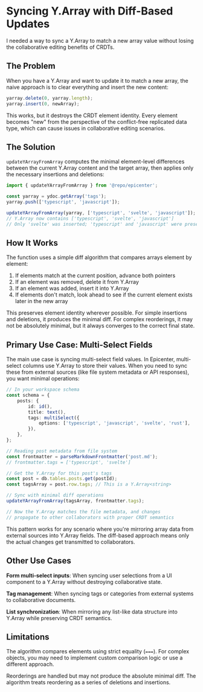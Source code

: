 # Syncing Y.Array with Diff-Based Updates

I needed a way to sync a Y.Array to match a new array value without losing the collaborative editing benefits of CRDTs.

## The Problem

When you have a Y.Array and want to update it to match a new array, the naive approach is to clear everything and insert the new content:

```typescript
yarray.delete(0, yarray.length);
yarray.insert(0, newArray);
```

This works, but it destroys the CRDT element identity. Every element becomes "new" from the perspective of the conflict-free replicated data type, which can cause issues in collaborative editing scenarios.

## The Solution

`updateYArrayFromArray` computes the minimal element-level differences between the current Y.Array content and the target array, then applies only the necessary insertions and deletions:

```typescript
import { updateYArrayFromArray } from '@repo/epicenter';

const yarray = ydoc.getArray('tags');
yarray.push(['typescript', 'javascript']);

updateYArrayFromArray(yarray, ['typescript', 'svelte', 'javascript']);
// Y.Array now contains ['typescript', 'svelte', 'javascript']
// Only 'svelte' was inserted; 'typescript' and 'javascript' were preserved
```

## How It Works

The function uses a simple diff algorithm that compares arrays element by element:

1. If elements match at the current position, advance both pointers
2. If an element was removed, delete it from Y.Array
3. If an element was added, insert it into Y.Array
4. If elements don't match, look ahead to see if the current element exists later in the new array

This preserves element identity wherever possible. For simple insertions and deletions, it produces the minimal diff. For complex reorderings, it may not be absolutely minimal, but it always converges to the correct final state.

## Primary Use Case: Multi-Select Fields

The main use case is syncing multi-select field values. In Epicenter, multi-select columns use Y.Array to store their values. When you need to sync these from external sources (like file system metadata or API responses), you want minimal operations:

```typescript
// In your workspace schema
const schema = {
	posts: {
		id: id(),
		title: text(),
		tags: multiSelect({
			options: ['typescript', 'javascript', 'svelte', 'rust'],
		}),
	},
};

// Reading post metadata from file system
const frontmatter = parseMarkdownFrontmatter('post.md');
// frontmatter.tags = ['typescript', 'svelte']

// Get the Y.Array for this post's tags
const post = db.tables.posts.get(postId);
const tagsArray = post.row.tags; // This is a Y.Array<string>

// Sync with minimal diff operations
updateYArrayFromArray(tagsArray, frontmatter.tags);

// Now the Y.Array matches the file metadata, and changes
// propagate to other collaborators with proper CRDT semantics
```

This pattern works for any scenario where you're mirroring array data from external sources into Y.Array fields. The diff-based approach means only the actual changes get transmitted to collaborators.

## Other Use Cases

**Form multi-select inputs**: When syncing user selections from a UI component to a Y.Array without destroying collaborative state.

**Tag management**: When syncing tags or categories from external systems to collaborative documents.

**List synchronization**: When mirroring any list-like data structure into Y.Array while preserving CRDT semantics.

## Limitations

The algorithm compares elements using strict equality (`===`). For complex objects, you may need to implement custom comparison logic or use a different approach.

Reorderings are handled but may not produce the absolute minimal diff. The algorithm treats reordering as a series of deletions and insertions.
